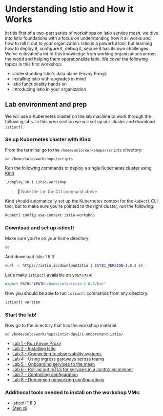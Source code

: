 # Understanding Istio and How it Works


In this first of a two-part series of workshops on Istio service mesh, we dive into Istio foundations with a focus on understanding how it all works and how to roll it out to your organization. Istio is a powerful tool, but learning how to deploy it, configure it, debug it, secure it has its own challenges.  We've cultivated a lot of this knowledge from working organizations across the world and helping them operationalize Istio.  We cover the following topics in this first workshop:

* Understanding Istio's data plane (Envoy Proxy)
* Installing Istio with upgrades in mind
* Istio functionality hands on
* Introducing Istio in your organization

## Lab environment and prep

We will use a Kubernetes cluster on the lab machine to work through the following labs. In this prep section we will set up our cluster and download `istioctl`.

### Se up Kubernetes cluster with Kind

From the terminal go to the `/home/solo/workshops/scripts` directory:

```
cd /home/solo/workshops/scripts
```

Run the following commands to deploy a single Kubernetes cluster using [Kind](https://kind.sigs.k8s.io/):


```bash
./deploy.sh 1 istio-workshop
```

> :eyes: Note the `1` in the CLI command above

Kind should automatically set up the Kubernetes context for the `kubectl` CLI tool, but to make sure you're pointed to the right cluster, run the following:

```bash
kubectl config use-context istio-workshop
```


### Download and set up istioctl

Make sure you're on your home directory:

```bash
cd
```

And download Istio 1.8.3

```bash
curl -L https://istio.io/downloadIstio | ISTIO_VERSION=1.8.3 sh -
```

Let's make `istioctl` available on your `PATH`:

```bash
export PATH="$PATH:/home/solo/istio-1.8.3/bin"
```

Now you should be able to run `istioctl` commands from any directory:

```bash
istioctl version
```



### Start the lab!

Now go to the directory that has the workshop material:

```
cd /home/solo/workshops/istio-day2/1-understand-istio/
```

* [Lab 1 - Run Envoy Proxy](./01-run-envoy.md)
* [Lab 2 - Installing Istio](./02-install-istio.md)
* [Lab 3 - Connecting to observability systems](./03-observability.md)
* [Lab 4 - Using ingress gateways across teams](./04-ingress-gateway.md)
* [Lab 5 - Onboarding services to the mesh](./05-app-rollout.md)
* [Lab 6 - Rolling out mTLS for services in a controlled manner](./06-mtls-rollout.md)
* [Lab 7 - Controlling configuration](./07-controlling-config.md)
* [Lab 8 - Debugging networking configurations](./08-debugging-config.md)

### Additional tools needed to install on the workshop VMs:

* [Istioctl 1.8.3](https://github.com/istio/istio/releases/tag/1.8.3)
* [Step cli](https://smallstep.com/cli/)

